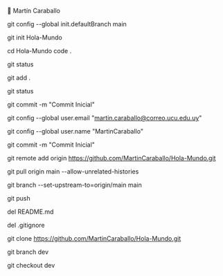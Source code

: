 :tada: Martín Caraballo

git config --global init.defaultBranch main

git init Hola-Mundo

cd Hola-Mundo
code .

git status

git add .

git status

git commit -m "Commit Inicial"

git config --global user.email "martin.caraballo@correo.ucu.edu.uy"

git config --global user.name "MartinCaraballo"

git commit -m "Commit Inicial"

git remote add origin https://github.com/MartinCaraballo/Hola-Mundo.git

git pull origin main --allow-unrelated-histories

git branch --set-upstream-to=origin/main main

git push

del README.md

del .gitignore

git clone https://github.com/MartinCaraballo/Hola-Mundo.git

git branch dev

git checkout dev

